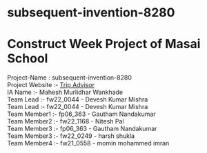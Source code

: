 # subsequent-invention-8280
<h1>Construct Week Project of Masai School</h1> 
Project-Name : subsequent-invention-8280 <br>
Project Website :- <a href='https://www.tripadvisor.in/'>Trip Advisor</a><br>
IA Name :- Mahesh Murlidhar Wankhade<br>
Team Lead :- fw22_0044 - Devesh Kumar Mishra<br>
Team Lead :- fw22_0044 - Devesh Kumar Mishra<br>
Team Member1 :- fp06_363 - Gautham Nandakumar<br>
Team Member2 :- fw22_1168 - Nitesh Pal<br>
Team Member3 :- fp06_363 - Gautham Nandakumar<br>
Team Member3 :- fw22_0249 - harsh shukla<br>
Team Member4 :- fw21_0558 - momin mohammed imran<br>

